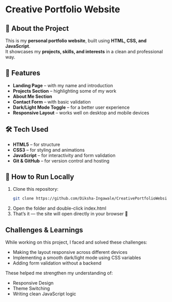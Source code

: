 # Creative Portfolio Website  

## 📌 About the Project  
This is my **personal portfolio website**, built using **HTML, CSS, and JavaScript**.  
It showcases my **projects, skills, and interests** in a clean and professional way.  

## 🌟 Features  
- **Landing Page** – with my name and introduction  
- **Projects Section** – highlighting some of my work  
- **About Me Section**  
- **Contact Form** – with basic validation  
- **Dark/Light Mode Toggle** – for a better user experience  
- **Responsive Layout** – works well on desktop and mobile devices  


## 🛠 Tech Used  
- **HTML5** – for structure  
- **CSS3** – for styling and animations  
- **JavaScript** – for interactivity and form validation  
- **Git & GitHub** – for version control and hosting  

## 🚀 How to Run Locally  
1. Clone this repository:  
   ```bash
   git clone https://github.com/Diksha-Ingawale/CreativePortfolioWebsite.git
2. Open the folder and double-click index.html
3. That’s it — the site will open directly in your browser 🎉

## Challenges & Learnings

While working on this project, I faced and solved these challenges:
 - Making the layout responsive across different devices
 - Implementing a smooth dark/light mode using CSS variables
 - Adding form validation without a backend

These helped me strengthen my understanding of:
- Responsive Design
- Theme Switching
- Writing clean JavaScript logic

